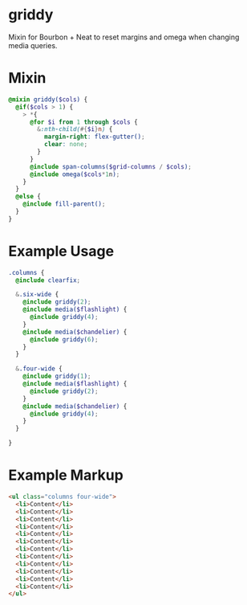 griddy
======

Mixin for Bourbon + Neat to reset margins and omega when changing media queries.


Mixin
======

```scss
@mixin griddy($cols) {
  @if($cols > 1) {
    > *{
      @for $i from 1 through $cols {
        &:nth-child(#{$i}n) {
          margin-right: flex-gutter();
          clear: none;
        }
      }
      @include span-columns($grid-columns / $cols);
      @include omega($cols*1n);
    }
  }
  @else {
    @include fill-parent();
  }
}
```

Example Usage
======

```scss
.columns {
  @include clearfix;

  &.six-wide {
    @include griddy(2);
    @include media($flashlight) {
      @include griddy(4);
    }
    @include media($chandelier) {
      @include griddy(6);
    }
  }

  &.four-wide {
    @include griddy(1);
    @include media($flashlight) {
      @include griddy(2);
    }
    @include media($chandelier) {
      @include griddy(4);
    }
  }

}
```

Example Markup
======

```html
<ul class="columns four-wide">
  <li>Content</li>
  <li>Content</li>
  <li>Content</li>
  <li>Content</li>
  <li>Content</li>
  <li>Content</li>
  <li>Content</li>
  <li>Content</li>
  <li>Content</li>
  <li>Content</li>
  <li>Content</li>
  <li>Content</li>
</ul>
````
